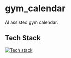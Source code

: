 # gym_calendar
AI assisted gym calendar.

## Tech Stack
[![Tech stack](https://skillicons.dev/icons?i=js,html,css,flask,python,sqlite)](https://skillicons.dev)
